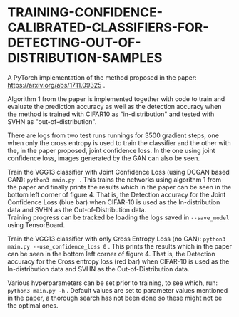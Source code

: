 # TRAINING-CONFIDENCE-CALIBRATED-CLASSIFIERS-FOR-DETECTING-OUT-OF-DISTRIBUTION-SAMPLES
A PyTorch implementation of the method proposed in the paper: https://arxiv.org/abs/1711.09325 .

Algorithm 1 from the paper is implemented together with code to train and evaluate the prediction accuracy as well as the detection accuracy when the method is trained with CIFAR10 as "in-distribution" and tested with SVHN as "out-of-distribution". 

There are logs from two test runs runnings for 3500 gradient steps, one when only the cross entropy is used to train the classifier and the other with the, in the paper proposed, joint confidence loss. In the one using joint confidence loss, images generated by the GAN can also be seen. 

Train the VGG13 classifier with Joint Confidence Loss (using DCGAN based GAN): ``` python3 main.py  ``` .
This trains the networks using algorithm 1 from the paper and finally prints the results which in the paper can be seen in the bottom left corner of figure 4. That is, the Detection accuracy for the Joint Confidence Loss (blue bar) when CIFAR-10 is used as the In-distribution data and SVHN as the Out-of-Distribution data.  
Training progress can be tracked be loading the logs saved in ``` --save_model ``` using TensorBoard.

Train the VGG13 classifier with only Cross Entropy Loss (no GAN): ``` python3 main.py --use_confidence_loss 0 ``` .
This prints the results which in the paper can be seen in the bottom left corner of figure 4. That is, the Detection accuracy for the Cross entropy loss (red bar) when CIFAR-10 is used as the In-distribution data and SVHN as the Out-of-Distribution data.

Various hyperparameters can be set prior to training, to see which, run: ``` python3 main.py -h ``` . 
Default values are set to parameter values mentioned in the paper, a thorough search has not been done so these might not be the optimal ones.
